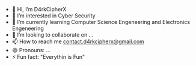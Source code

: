 - 👋 Hi, I’m D4rkCipherX
- 👀 I’m interested in Cyber Security
- 🌱 I’m currently learning Computer Science Engeneering and Electronics Engeneering
- 💞️ I’m looking to collaborate on ...
- 📫 How to reach me contact.d4rkcipherx@gmail.com
- 😄 Pronouns: ...
- ⚡ Fun fact: "Everythin is Fun"

<!---
Not-D4rkCipherX/Not-D4rkCipherX is a ✨ special ✨ repository because its `README.md` (this file) appears on your GitHub profile.
You can click the Preview link to take a look at your changes.
--->
